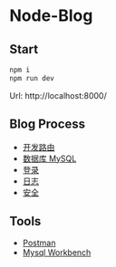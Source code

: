 # Node-Blog

## Start

```bash
npm i 
npm run dev
```

Url: http://localhost:8000/

## Blog Process

* [开发路由](./../docs/router.md)
* [数据库 MySQL](./../docs/mysql.md)
* [登录](./../docs/signin.md)
* [日志](./../docs/log.md)
* [安全](./../docs/safety.md)

## Tools

* [Postman](https://www.getpostman.com/)
* [Mysql Workbench](https://dev.mysql.com/downloads/workbench/)



